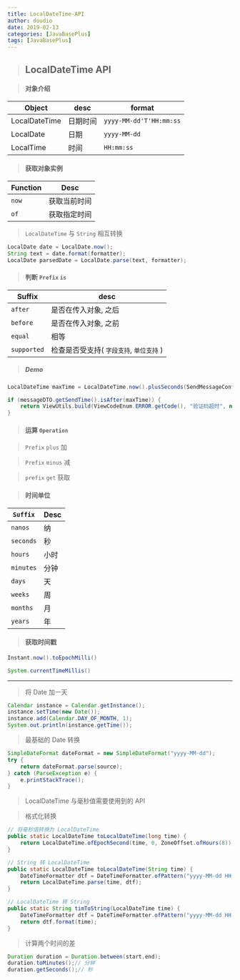 ```yaml
---
title: LocalDateTime-API
author: doudio
date: 2019-02-13
categories: [JavaBasePlus]
tags: [JavaBasePlus]
---
```


> ## LocalDateTime API

> #### 对象介绍

| Object        | desc     | format                  |
| ------------- | -------- | ----------------------- |
| LocalDateTime | 日期时间 | `yyyy-MM-dd'T'HH:mm:ss` |
| LocalDate     | 日期     | `yyyy-MM-dd`            |
| LocalTime     | 时间     | `HH:mm:ss`              |

> #### 获取对象实例

| Function | Desc         |
| -------- | ------------ |
| `now`    | 获取当前时间 |
| `of`     | 获取指定时间 |

> `LocalDateTime` 与 `String` 相互转换

```java
LocalDate date = LocalDate.now();
String text = date.format(formatter);
LocalDate parsedDate = LocalDate.parse(text, formatter);
```

> #### 判断 `Prefix` `is`

| Suffix      | desc                                     |
| ----------- | ---------------------------------------- |
| `after`     | 是否在传入对象, 之后                     |
| `before`    | 是否在传入对象, 之前                     |
| `equal`     | 相等                                     |
| `supported` | 检查是否受支持( `字段支持`, `单位支持` ) |

> ##### Demo

```java
LocalDateTime maxTime = LocalDateTime.now().plusSeconds(SendMessageConfig.getDelayTime());

if (messageDTO.getSendTime().isAfter(maxTime)) {
    return ViewUtils.build(ViewCodeEnum.ERROR.getCode(), "验证码超时", null);
}
```

> #### 运算 `Operation`

> `Prefix` `plus` 加

> `Prefix` `minus` 减

> `prefix` `get` 获取

> #### 时间单位

| `Suffix`  | Desc |
| --------- | ---- |
| `nanos`   | 纳   |
| `seconds` | 秒   |
| `hours`   | 小时 |
| `minutes` | 分钟 |
| `days`    | 天   |
| `weeks`   | 周   |
| `months`  | 月   |
| `years`   | 年   |

> #### 获取时间戳

```java
Instant.now().toEpochMilli()

System.currentTimeMillis()
```

---

> 将 Date 加一天

```java
Calendar instance = Calendar.getInstance();
instance.setTime(new Date());
instance.add(Calendar.DAY_OF_MONTH, 1);
System.out.println(instance.getTime());
```

> 最基础的 Date 转换

```java
SimpleDateFormat dateFormat = new SimpleDateFormat("yyyy-MM-dd");    
try {    
    return dateFormat.parse(source);    
} catch (ParseException e) {    
    e.printStackTrace();    
}
```

> LocalDateTime 与毫秒值需要使用到的 API

> 格式化转换

```java
// 将毫秒值转换为 LocalDateTime 
public static LocalDateTime toLocalDateTime(long time) {
    return LocalDateTime.ofEpochSecond(time, 0, ZoneOffset.ofHours(8));
}

// String 转 LocalDateTime
public static LocalDateTime toLocalDateTime(String time) {
    DateTimeFormatter dtf = DateTimeFormatter.ofPattern("yyyy-MM-dd HH:mm:ss");
    return LocalDateTime.parse(time, dtf);
}

// LocalDateTime 转 String
public static String timToString(LocalDateTime time) {
    DateTimeFormatter dtf = DateTimeFormatter.ofPattern("yyyy-MM-dd HH:mm:ss");
    return dtf.format(time);
}
```

> 计算两个时间的差

```java
Duration duration = Duration.between(start,end);
duration.toMinutes();// 分钟
duration.getSeconds();// 秒
```